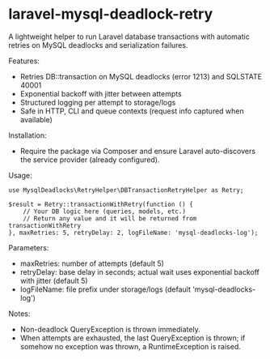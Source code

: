 # laravel-mysql-deadlock-retry

A lightweight helper to run Laravel database transactions with automatic retries on MySQL deadlocks and serialization failures.

Features:
- Retries DB::transaction on MySQL deadlocks (error 1213) and SQLSTATE 40001
- Exponential backoff with jitter between attempts
- Structured logging per attempt to storage/logs
- Safe in HTTP, CLI and queue contexts (request info captured when available)

Installation:
- Require the package via Composer and ensure Laravel auto-discovers the service provider (already configured).

Usage:

```
use MysqlDeadlocks\RetryHelper\DBTransactionRetryHelper as Retry;

$result = Retry::transactionWithRetry(function () {
    // Your DB logic here (queries, models, etc.)
    // Return any value and it will be returned from transactionWithRetry
}, maxRetries: 5, retryDelay: 2, logFileName: 'mysql-deadlocks-log');
```

Parameters:
- maxRetries: number of attempts (default 5)
- retryDelay: base delay in seconds; actual wait uses exponential backoff with jitter (default 5)
- logFileName: file prefix under storage/logs (default 'mysql-deadlocks-log')

Notes:
- Non-deadlock QueryException is thrown immediately.
- When attempts are exhausted, the last QueryException is thrown; if somehow no exception was thrown, a RuntimeException is raised.
